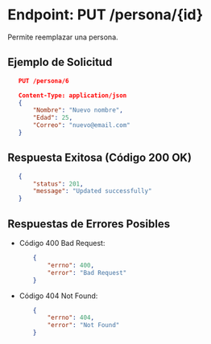 Endpoint: PUT /persona/{id}
===========================
Permite reemplazar una persona.

## Ejemplo de Solicitud
 ``` json
    PUT /persona/6

    Content-Type: application/json
    {
        "Nombre": "Nuevo nombre",
        "Edad": 25,
        "Correo": "nuevo@email.com"
    }
 ``` 
## Respuesta Exitosa (Código 200 OK)
 ``` json
    {
        "status": 201,
        "message": "Updated successfully"
    }
 ``` 
## Respuestas de Errores Posibles

- Código 400 Bad Request:
 ``` json  
        {
            "errno": 400,
            "error": "Bad Request"
        }
``` 
- Código 404 Not Found:
 ``` json
        {
            "errno": 404,
            "error": "Not Found"
        }
 ``` 
